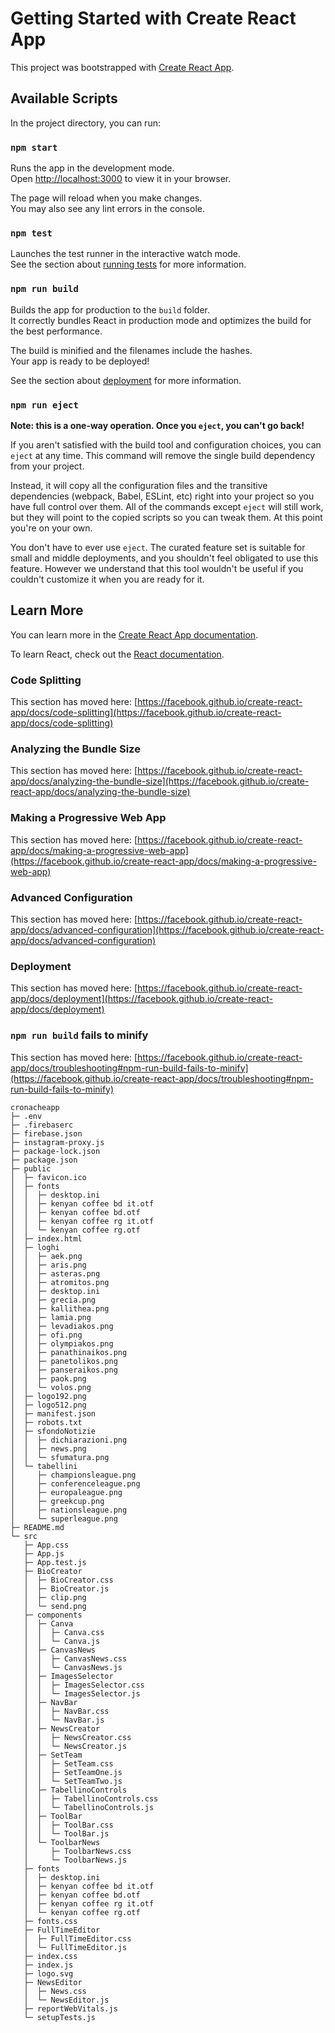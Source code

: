 # Getting Started with Create React App

This project was bootstrapped with [Create React App](https://github.com/facebook/create-react-app).

## Available Scripts

In the project directory, you can run:

### `npm start`

Runs the app in the development mode.\
Open [http://localhost:3000](http://localhost:3000) to view it in your browser.

The page will reload when you make changes.\
You may also see any lint errors in the console.

### `npm test`

Launches the test runner in the interactive watch mode.\
See the section about [running tests](https://facebook.github.io/create-react-app/docs/running-tests) for more information.

### `npm run build`

Builds the app for production to the `build` folder.\
It correctly bundles React in production mode and optimizes the build for the best performance.

The build is minified and the filenames include the hashes.\
Your app is ready to be deployed!

See the section about [deployment](https://facebook.github.io/create-react-app/docs/deployment) for more information.

### `npm run eject`

**Note: this is a one-way operation. Once you `eject`, you can't go back!**

If you aren't satisfied with the build tool and configuration choices, you can `eject` at any time. This command will remove the single build dependency from your project.

Instead, it will copy all the configuration files and the transitive dependencies (webpack, Babel, ESLint, etc) right into your project so you have full control over them. All of the commands except `eject` will still work, but they will point to the copied scripts so you can tweak them. At this point you're on your own.

You don't have to ever use `eject`. The curated feature set is suitable for small and middle deployments, and you shouldn't feel obligated to use this feature. However we understand that this tool wouldn't be useful if you couldn't customize it when you are ready for it.

## Learn More

You can learn more in the [Create React App documentation](https://facebook.github.io/create-react-app/docs/getting-started).

To learn React, check out the [React documentation](https://reactjs.org/).

### Code Splitting

This section has moved here: [https://facebook.github.io/create-react-app/docs/code-splitting](https://facebook.github.io/create-react-app/docs/code-splitting)

### Analyzing the Bundle Size

This section has moved here: [https://facebook.github.io/create-react-app/docs/analyzing-the-bundle-size](https://facebook.github.io/create-react-app/docs/analyzing-the-bundle-size)

### Making a Progressive Web App

This section has moved here: [https://facebook.github.io/create-react-app/docs/making-a-progressive-web-app](https://facebook.github.io/create-react-app/docs/making-a-progressive-web-app)

### Advanced Configuration

This section has moved here: [https://facebook.github.io/create-react-app/docs/advanced-configuration](https://facebook.github.io/create-react-app/docs/advanced-configuration)

### Deployment

This section has moved here: [https://facebook.github.io/create-react-app/docs/deployment](https://facebook.github.io/create-react-app/docs/deployment)

### `npm run build` fails to minify

This section has moved here: [https://facebook.github.io/create-react-app/docs/troubleshooting#npm-run-build-fails-to-minify](https://facebook.github.io/create-react-app/docs/troubleshooting#npm-run-build-fails-to-minify)

```
cronacheapp
├─ .env
├─ .firebaserc
├─ firebase.json
├─ instagram-proxy.js
├─ package-lock.json
├─ package.json
├─ public
│  ├─ favicon.ico
│  ├─ fonts
│  │  ├─ desktop.ini
│  │  ├─ kenyan coffee bd it.otf
│  │  ├─ kenyan coffee bd.otf
│  │  ├─ kenyan coffee rg it.otf
│  │  └─ kenyan coffee rg.otf
│  ├─ index.html
│  ├─ loghi
│  │  ├─ aek.png
│  │  ├─ aris.png
│  │  ├─ asteras.png
│  │  ├─ atromitos.png
│  │  ├─ desktop.ini
│  │  ├─ grecia.png
│  │  ├─ kallithea.png
│  │  ├─ lamia.png
│  │  ├─ levadiakos.png
│  │  ├─ ofi.png
│  │  ├─ olympiakos.png
│  │  ├─ panathinaikos.png
│  │  ├─ panetolikos.png
│  │  ├─ panseraikos.png
│  │  ├─ paok.png
│  │  └─ volos.png
│  ├─ logo192.png
│  ├─ logo512.png
│  ├─ manifest.json
│  ├─ robots.txt
│  ├─ sfondoNotizie
│  │  ├─ dichiarazioni.png
│  │  ├─ news.png
│  │  └─ sfumatura.png
│  └─ tabellini
│     ├─ championsleague.png
│     ├─ conferenceleague.png
│     ├─ europaleague.png
│     ├─ greekcup.png
│     ├─ nationsleague.png
│     └─ superleague.png
├─ README.md
└─ src
   ├─ App.css
   ├─ App.js
   ├─ App.test.js
   ├─ BioCreator
   │  ├─ BioCreator.css
   │  ├─ BioCreator.js
   │  ├─ clip.png
   │  └─ send.png
   ├─ components
   │  ├─ Canva
   │  │  ├─ Canva.css
   │  │  └─ Canva.js
   │  ├─ CanvasNews
   │  │  ├─ CanvasNews.css
   │  │  └─ CanvasNews.js
   │  ├─ ImagesSelector
   │  │  ├─ ImagesSelector.css
   │  │  └─ ImagesSelector.js
   │  ├─ NavBar
   │  │  ├─ NavBar.css
   │  │  └─ NavBar.js
   │  ├─ NewsCreator
   │  │  ├─ NewsCreator.css
   │  │  └─ NewsCreator.js
   │  ├─ SetTeam
   │  │  ├─ SetTeam.css
   │  │  ├─ SetTeamOne.js
   │  │  └─ SetTeamTwo.js
   │  ├─ TabellinoControls
   │  │  ├─ TabellinoControls.css
   │  │  └─ TabellinoControls.js
   │  ├─ ToolBar
   │  │  ├─ ToolBar.css
   │  │  └─ ToolBar.js
   │  └─ ToolbarNews
   │     ├─ ToolbarNews.css
   │     └─ ToolbarNews.js
   ├─ fonts
   │  ├─ desktop.ini
   │  ├─ kenyan coffee bd it.otf
   │  ├─ kenyan coffee bd.otf
   │  ├─ kenyan coffee rg it.otf
   │  └─ kenyan coffee rg.otf
   ├─ fonts.css
   ├─ FullTimeEditor
   │  ├─ FullTimeEditor.css
   │  └─ FullTimeEditor.js
   ├─ index.css
   ├─ index.js
   ├─ logo.svg
   ├─ NewsEditor
   │  ├─ News.css
   │  └─ NewsEditor.js
   ├─ reportWebVitals.js
   └─ setupTests.js

```